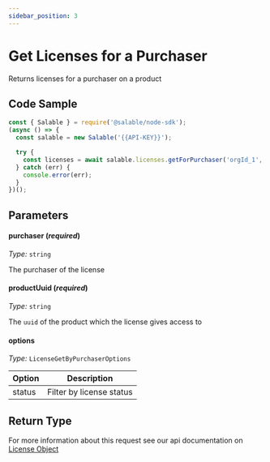 ```yaml
---
sidebar_position: 3
---
```


# Get Licenses for a Purchaser

Returns licenses for a purchaser on a product

## Code Sample

```typescript
const { Salable } = require('@salable/node-sdk');
(async () => {
  const salable = new Salable('{{API-KEY}}');

  try {
    const licenses = await salable.licenses.getForPurchaser('orgId_1', '{{PRODUCT_UUID}}');
  } catch (err) {
    console.error(err);
  }
})();
```

## Parameters

#### purchaser (_required_)

_Type:_ `string`

The purchaser of the license

#### productUuid (_required_)

_Type:_ `string`

The `uuid` of the product which the license gives access to

#### options

_Type:_ `LicenseGetByPurchaserOptions`

| Option | Description              |
| ------ | ------------------------ |
| status | Filter by license status |

## Return Type

For more information about this request see our api documentation on [License Object](https://docs.salable.app/api#tag/Licenses/operation/getLicenseByUuid)
